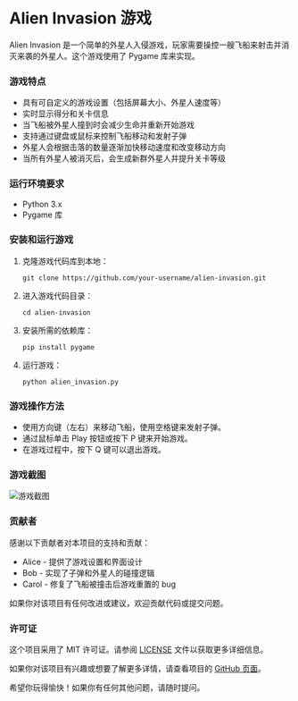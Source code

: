 
# Alien Invasion 游戏

Alien Invasion 是一个简单的外星人入侵游戏，玩家需要操控一艘飞船来射击并消灭来袭的外星人。这个游戏使用了 Pygame 库来实现。

### 游戏特点

- 具有可自定义的游戏设置（包括屏幕大小、外星人速度等）
- 实时显示得分和关卡信息
- 当飞船被外星人撞到时会减少生命并重新开始游戏
- 支持通过键盘或鼠标来控制飞船移动和发射子弹
- 外星人会根据击落的数量逐渐加快移动速度和改变移动方向
- 当所有外星人被消灭后，会生成新群外星人并提升关卡等级

### 运行环境要求

- Python 3.x
- Pygame 库

### 安装和运行游戏

1. 克隆游戏代码库到本地：

   ```
   git clone https://github.com/your-username/alien-invasion.git
   ```

2. 进入游戏代码目录：

   ```
   cd alien-invasion
   ```

3. 安装所需的依赖库：

   ```
   pip install pygame
   ```

4. 运行游戏：

   ```
   python alien_invasion.py
   ```

### 游戏操作方法

- 使用方向键（左右）来移动飞船，使用空格键来发射子弹。
- 通过鼠标单击 Play 按钮或按下 P 键来开始游戏。
- 在游戏过程中，按下 Q 键可以退出游戏。

### 游戏截图

![游戏截图](screenshot.png)

### 贡献者

感谢以下贡献者对本项目的支持和贡献：

- Alice - 提供了游戏设置和界面设计
- Bob - 实现了子弹和外星人的碰撞逻辑
- Carol - 修复了飞船被撞击后游戏重置的 bug

如果你对该项目有任何改进或建议，欢迎贡献代码或提交问题。

### 许可证

这个项目采用了 MIT 许可证。请参阅 [LICENSE](LICENSE) 文件以获取更多详细信息。

如果你对该项目有兴趣或想要了解更多详情，请查看项目的 [GitHub 页面](https://github.com/your-username/alien-invasion)。

希望你玩得愉快！如果你有任何其他问题，请随时提问。
